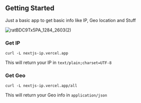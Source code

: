## Getting Started

Just a basic app to get basic info like IP, Geo location and Stuff

![ratBDC9Tx5PA_1284_2603(2)](https://github.com/LoV432/nextjs-ip/assets/60856741/ac605830-a4b4-4741-935c-b4610b01706e)

### Get IP
`curl -L nextjs-ip.vercel.app`

This will return your IP in `text/plain;charset=UTF-8`

### Get Geo
`curl -L nextjs-ip.vercel.app/all`

This will return your Geo info in `application/json`